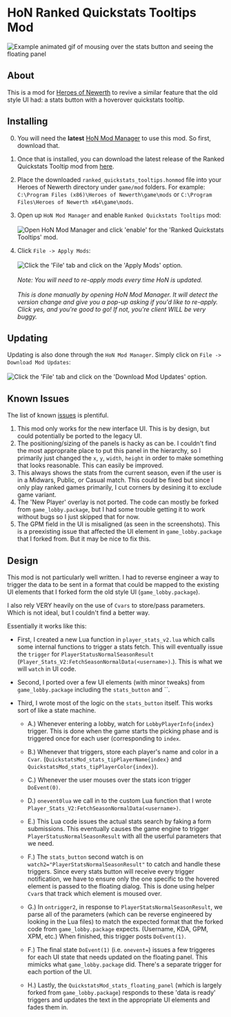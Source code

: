 # HoN Ranked Quickstats Tooltips Mod

![Example animated gif of mousing over the stats button and seeing the floating panel](https://i.imgur.com/u7lfX5e.gif)

## About

This is a mod for [Heroes of Newerth](http://www.heroesofnewerth.com) to revive a similar feature that the old style UI had: a stats button with a hoverover quickstats tooltip.

## Installing
0. You will need the **latest** [HoN Mod Manager](https://github.com/mrhappyasthma/Heroes-Of-Newerth-Mod-Manager/releases/download/Latest/HoN.Mod.Manager.zip) to use this mod. So first, download that.

1. Once that is installed, you can download the latest release of the Ranked Quickstats Tooltip mod from [here](https://github.com/mrhappyasthma/HoN-Ranked-Quickstats-Tooltips-Mod/releases/download/Latest/ranked_quickstats_tooltips.honmod).

2. Place the downloaded `ranked_quickstats_tooltips.honmod` file into your Heroes of Newerth directory under `game/mod` folders. For example: `C:\Program Files (x86)\Heroes of Newerth\game\mods` or `C:\Program Files\Heroes of Newerth x64\game\mods`.

3. Open up `HoN Mod Manager` and enable `Ranked Quickstats Tooltips` mod: <br/><br/>
![Open HoN Mod Manager and click 'enable' for the 'Ranked Quickstats Tooltips' mod.](https://i.imgur.com/xiYSHO3.png)

4. Click `File -> Apply Mods`: <br/><br/>
![Click the 'File' tab and click on the 'Apply Mods' option.](https://i.imgur.com/N7TweIL.png) <br/><br/>
*Note: You will need to re-apply mods every time HoN is updated.* <br/><br/>
*This is done manually by opening HoN Mod Manager. It will detect the version change and give you a pop-up asking if you'd like to re-apply. Click yes, and you're good to go! If not, you're client WILL be very buggy.*

## Updating
Updating is also done through the `HoN Mod Manager`. Simply click on `File -> Download Mod Updates`: <br/><br/>
![Click the 'File' tab and click on the 'Download Mod Updates' option.](http://i.imgur.com/rbdQZzu.png)

## Known Issues

The list of known [issues](https://github.com/mrhappyasthma/HoN-Ranked-Quickstats-Tooltips-Mod/issues) is plentiful.

1. This mod only works for the new interface UI. This is by design, but could potentially be ported to the legacy UI.
2. The positioning/sizing of the panels is hacky as can be. I couldn't find the most appropraite place to put this panel in the hierarchy, so I primarily just changed the `x`, `y`, `width`, `height` in order to make something that looks reasonable. This can easily be improved.
3. This always shows the stats from the current season, even if the user is in a Midwars, Public, or Casual match. This could be fixed but since I only play ranked games primarily, I cut corners by desining it to exclude game variant.
4. The 'New Player' overlay is not ported. The code can mostly be forked from `game_lobby.package`, but I had some trouble getting it to work without bugs so I just skipped that for now.
5. The GPM field in the UI is misaligned (as seen in the screenshots). This is a preexisting issue that affected the UI element in `game_lobby.package` that I forked from. But it may be nice to fix this.

## Design

This mod is not particularly well written. I had to reverse engineer a way to trigger the data to be sent in a format that could be mapped to the existing UI elements that I forked form the old style UI (`game_lobby.package`).

I also rely VERY heavily on the use of `Cvars` to store/pass parameters. Which is not ideal, but I couldn't find a better way.

Essentially it works like this:

- First, I created a new Lua function in `player_stats_v2.lua` which calls some internal functions to trigger a stats fetch. This will eventually issue the `trigger` for `PlayerStatusNormalSeasonResult` (`Player_Stats_V2:FetchSeasonNormalData(<username>)`.). This is what we will `watch` in UI code.

- Second, I ported over a few UI elements (with minor tweaks) from `game_lobby.package` including the `stats_button` and ``.

- Third, I wrote most of the logic on the `stats_button` itself. This works sort of like a state machine.

    - A.) Whenever entering a lobby, watch for `LobbyPlayerInfo{index}` trigger. This is done when the game starts the picking phase and is triggered once for each user (corresponding to `index`.

    - B.) Whenever that triggers, store each player's name and color in a `Cvar`. (`QuickstatsMod_stats_tipPlayerName{index}` and `QuickstatsMod_stats_tipPlayerColor{index}`).

    - C.) Whenever the user mouses over the stats icon trigger `DoEvent(0)`.

    - D.) `onevent0lua` we call in to the custom Lua function that I wrote ` Player_Stats_V2:FetchSeasonNormalData(<username>)`.

    - E.) This Lua code issues the actual stats search by faking a form submissions. This eventually causes the game engine to trigger `PlayerStatusNormalSeasonResult` with all the userful parameters that we need.

    - F.) The `stats_button` second watch is on `watch2="PlayerStatsNormalSeasonResult"` to catch and handle these triggers. Since every stats button will receive every trigger notification, we have to ensure only the one specific to the hovered element is passed to the floating dialog. This is done using helper `Cvar`s that track which element is moused over.

    - G.) In `ontrigger2`, in response to `PlayerStatsNormalSeasonResult`, we parse all of the parameters (which can be reverse engineered by looking in the Lua files) to match the expected format that the forked code from `game_lobby.package` expects. (Username, KDA, GPM, XPM, etc.) When finished, this trigger posts `DoEvent(1)`.

    - F.) The final state `DoEvent(1)` (i.e. `onevent=`) issues a few triggeres for each UI state that needs updated on the floating panel. This mimicks what `game_lobby.package` did. There's a separate trigger for each portion of the UI.

    - H.) Lastly, the `QuickstatsMod_stats_floating_panel` (which is largely forked from `game_lobby.package`) responds to these 'data is ready' triggers and updates the text in the appropriate UI elements and fades them in.

